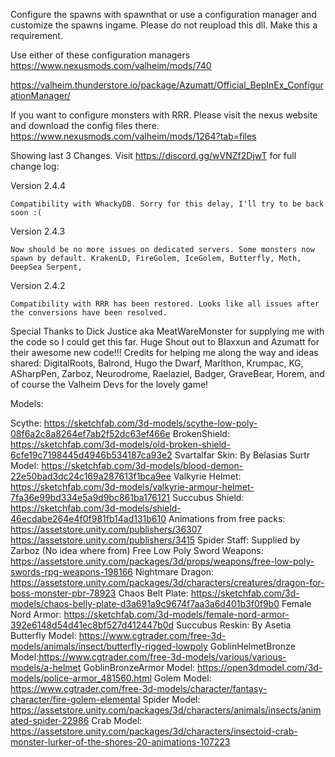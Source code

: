 ﻿Configure the spawns with spawnthat or use a configuration manager and customize the spawns ingame.
Please do not reupload this dll. Make this a requirement.

Use either of these configuration managers
https://www.nexusmods.com/valheim/mods/740

https://valheim.thunderstore.io/package/Azumatt/Official_BepInEx_ConfigurationManager/

If you want to configure monsters with RRR. Please visit the nexus website and download the config files there.
https://www.nexusmods.com/valheim/mods/1264?tab=files

Showing last 3 Changes. Visit https://discord.gg/wVNZf2DjwT for full change log:

Version 2.4.4
	
	Compatibility with WhackyDB. Sorry for this delay, I'll try to be back soon :(

Version 2.4.3

    Now should be no more issues on dedicated servers. Some monsters now spawn by default. KrakenLD, FireGolem, IceGolem, Butterfly, Moth, DeepSea Serpent,

Version 2.4.2

    Compatibility with RRR has been restored. Looks like all issues after the conversions have been resolved.

Special Thanks to Dick Justice aka MeatWareMonster for supplying me with the code so I could get this far.
Huge Shout out to Blaxxun and Azumatt for their awesome new code!!!
Credits for helping me along the way and ideas shared: DigitalRoots, Balrond, Hugo the Dwarf, Marlthon, Krumpac, KG, ASharpPen, Zarboz, Neurodrome, Raelaziel, Badger, GraveBear, Horem,
and of course the Valheim Devs for the lovely game!

Models:

Scythe: https://sketchfab.com/3d-models/scythe-low-poly-08f6a2c8a8264ef7ab2f52dc63ef466e
BrokenShield: https://sketchfab.com/3d-models/old-broken-shield-6cfe19c7198445d4946b534187ca93e2
Svartalfar Skin: By Belasias
Surtr Model: https://sketchfab.com/3d-models/blood-demon-22e50bad3dc24c169a287613f1bca9ee
Valkyrie Helmet: https://sketchfab.com/3d-models/valkyrie-armour-helmet-7fa36e99bd334e5a9d9bc861ba176121
Succubus Shield: https://sketchfab.com/3d-models/shield-46ecdabe264e4f0f981fb14ad131b610
Animations from free packs: https://assetstore.unity.com/publishers/36307
https://assetstore.unity.com/publishers/3415
Spider Staff: Supplied by Zarboz (No idea where from)
Free Low Poly Sword Weapons: https://assetstore.unity.com/packages/3d/props/weapons/free-low-poly-swords-rpg-weapons-198166
Nightmare Dragon: https://assetstore.unity.com/packages/3d/characters/creatures/dragon-for-boss-monster-pbr-78923
Chaos Belt Plate: https://sketchfab.com/3d-models/chaos-belly-plate-d3a691a9c9674f7aa3a6d401b3f0f9b0
Female Nord Armor: https://sketchfab.com/3d-models/female-nord-armor-392e6148d54d41ec8bf527d412447b0d
Succubus Reskin: By Asetia
Butterfly Model: https://www.cgtrader.com/free-3d-models/animals/insect/butterfly-rigged-lowpoly 
GoblinHelmetBronze Model:https://www.cgtrader.com/free-3d-models/various/various-models/a-helmet
GoblinBronzeArmor Model: https://open3dmodel.com/3d-models/police-armor_481560.html
Golem Model: https://www.cgtrader.com/free-3d-models/character/fantasy-character/fire-golem-elemental
Spider Model: https://assetstore.unity.com/packages/3d/characters/animals/insects/animated-spider-22986
Crab Model: https://assetstore.unity.com/packages/3d/characters/insectoid-crab-monster-lurker-of-the-shores-20-animations-107223